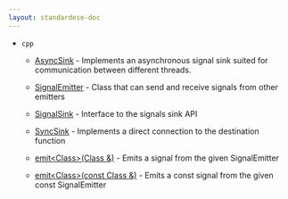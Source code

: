 ```yaml
---
layout: standardese-doc
---
```


  - `cpp`
    
      - [AsyncSink](asyncsink.md#cpp::AsyncSink "cpp::AsyncSink") - Implements an asynchronous signal sink suited for communication between different threads.
    
      - [SignalEmitter](emitter.md#cpp::SignalEmitter "cpp::SignalEmitter") - Class that can send and receive signals from other emitters
    
      - [SignalSink](sink.md#cpp::SignalSink "cpp::SignalSink") - Interface to the signals sink API
    
      - [SyncSink](syncsink.md#cpp::SyncSink "cpp::SyncSink") - Implements a direct connection to the destination function
    
      - [emit\<Class\>(Class &)](emitter.md#cpp::emit\<Class\>\(Class%20&\) "cpp::emit\<Class\>(Class &)") - Emits a signal from the given SignalEmitter
    
      - [emit\<Class\>(const Class &)](emitter.md#cpp::emit\<Class\>\(const%20Class%20&\) "cpp::emit\<Class\>(const Class &)") - Emits a const signal from the given const SignalEmitter
